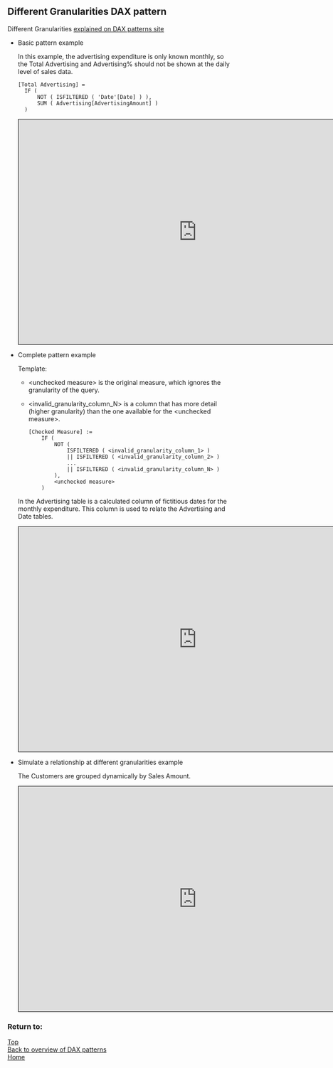<style>
    iframe {
      border: 1px solid black;
      width: 800px;
      height: 506px;
    }
</style>


## Different Granularities DAX pattern

Different Granularities	[explained on DAX patterns site](https://www.daxpatterns.com/handling-different-granularities/)

- Basic pattern example
    
    In this example, the advertising expenditure is only known monthly, so the Total Advertising and Advertising% should not be shown at the daily level of sales data.
    
    ```
    [Total Advertising] =
      IF (
          NOT ( ISFILTERED ( 'Date'[Date] ) ),
          SUM ( Advertising[AdvertisingAmount] )
      )
    ```
    
    <iframe id="iframe-dg1" title="Different-Granularities-1" importance="low" allow="fullscreen"
    src="https://app.powerbi.com/view?r=eyJrIjoiMWFlZTA4NzItOGY1Ny00YzdiLTgzYmEtMzY3NTVhNTk0ZmRmIiwidCI6Ijg1OTBlYTFlLTdiMjctNDJlNS04MTdmLTZjOGYzNzE5ZjMxNCJ9">
    </iframe>
    

- Complete pattern example
  
  Template:
  - \<unchecked measure\> is the original measure, which ignores the granularity of the query.
  - \<invalid_granularity_column_N\> is a column that has more detail (higher granularity) than the one available for the \<unchecked measure\>.

    ```
    [Checked Measure] :=
        IF (
            NOT (
                ISFILTERED ( <invalid_granularity_column_1> )
                || ISFILTERED ( <invalid_granularity_column_2> )
                ...
                || ISFILTERED ( <invalid_granularity_column_N> )
            ),
            <unchecked measure>
        )
    ```
  In the Advertising table is a calculated column of fictitious dates for the monthly expenditure.  This column is used to relate the Advertising and Date tables.
    
  <iframe id="iframe-dg2" title="Different-Granularities-2" importance="low"  allow="fullscreen" 
  src="https://app.powerbi.com/view?r=eyJrIjoiYmJlMDMxNTMtZWQwYS00ZTZmLThkOTQtY2Y2ZGIxNjMyMjJjIiwidCI6Ijg1OTBlYTFlLTdiMjctNDJlNS04MTdmLTZjOGYzNzE5ZjMxNCJ9">
    </iframe>
           
- Simulate a relationship at different granularities example

  The Customers are grouped dynamically by Sales Amount.

    <iframe id="iframe-dg3" title="Different-Granularities-3" importance="low"  allow="fullscreen" 
    src="https://app.powerbi.com/view?r=eyJrIjoiMTA2NzAxYmUtNDEyZS00ZjVlLWFmYTItZWFlYzY2Y2E4YTZiIiwidCI6Ijg1OTBlYTFlLTdiMjctNDJlNS04MTdmLTZjOGYzNzE5ZjMxNCJ9">
    </iframe>
     
    
### Return to: 
[Top](#different-granularities-dax-pattern)  
[Back to overview of DAX patterns](/Power-BI-samples-DAX-patterns)  
[Home](/.)
